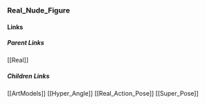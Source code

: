 ### Real_Nude_Figure
#### Links
##### Parent Links
[[Real]]
##### Children Links
[[ArtModels]]
[[Hyper_Angle]]
[[Real_Action_Pose]]
[[Super_Pose]]
